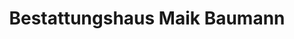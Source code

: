 ---
title: "Bestattungshaus Maik Baumann"
url: /zwickau/bestattungshaus-maik-baumann/
shop: Bestattungen
---